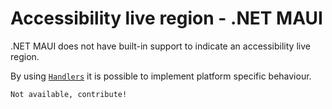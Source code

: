 # Accessibility live region - .NET MAUI

.NET MAUI does not have built-in support to indicate an accessibility live region.

By using [`Handlers`](https://learn.microsoft.com/en-us/dotnet/maui/user-interface/handlers/?view=net-maui-8.0) it is possible to implement platform specific behaviour.

```xml
Not available, contribute!
```
